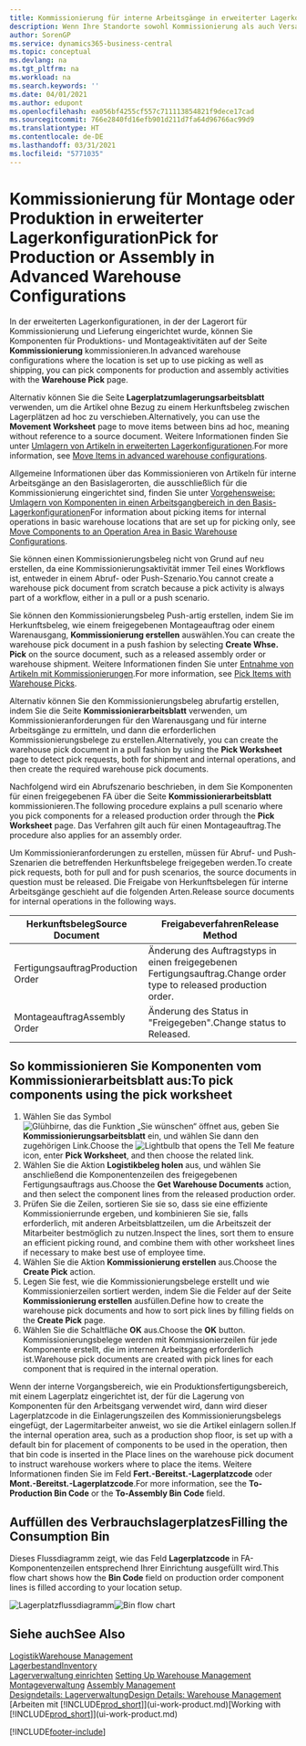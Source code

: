 ```yaml
---
title: Kommissionierung für interne Arbeitsgänge in erweiterter Lagerkonfigurationen
description: Wenn Ihre Standorte sowohl Kommissionierung als auch Versand verwenden, wählen Sie Komponenten für Produktions- und Montageaktivitäten auf der Seite Lagerauswahl aus.
author: SorenGP
ms.service: dynamics365-business-central
ms.topic: conceptual
ms.devlang: na
ms.tgt_pltfrm: na
ms.workload: na
ms.search.keywords: ''
ms.date: 04/01/2021
ms.author: edupont
ms.openlocfilehash: ea056bf4255cf557c711113854821f9dece17cad
ms.sourcegitcommit: 766e2840fd16efb901d211d7fa64d96766ac99d9
ms.translationtype: HT
ms.contentlocale: de-DE
ms.lasthandoff: 03/31/2021
ms.locfileid: "5771035"
---
```

# <a name="pick-for-production-or-assembly-in-advanced-warehouse-configurations"></a><span data-ttu-id="3fb51-103">Kommissionierung für Montage oder Produktion in erweiterter Lagerkonfiguration</span><span class="sxs-lookup"><span data-stu-id="3fb51-103">Pick for Production or Assembly in Advanced Warehouse Configurations</span></span>
<span data-ttu-id="3fb51-104">In der erweiterten Lagerkonfigurationen, in der der Lagerort für Kommissionierung und Lieferung eingerichtet wurde, können Sie Komponenten für Produktions- und Montageaktivitäten auf der Seite **Kommissionierung** kommissionieren.</span><span class="sxs-lookup"><span data-stu-id="3fb51-104">In advanced warehouse configurations where the location is set up to use picking as well as shipping, you can pick components for production and assembly activities with the **Warehouse Pick** page.</span></span>  

<span data-ttu-id="3fb51-105">Alternativ können Sie die Seite **Lagerplatzumlagerungsarbeitsblatt** verwenden, um die Artikel ohne Bezug zu einem Herkunftsbeleg zwischen Lagerplätzen ad hoc zu verschieben.</span><span class="sxs-lookup"><span data-stu-id="3fb51-105">Alternatively, you can use the **Movement Worksheet** page to move items between bins ad hoc, meaning without reference to a source document.</span></span> <span data-ttu-id="3fb51-106">Weitere Informationen finden Sie unter [Umlagern von Artikeln in erweiterten Lagerkonfigurationen](warehouse-how-to-move-items-in-advanced-warehousing.md).</span><span class="sxs-lookup"><span data-stu-id="3fb51-106">For more information, see [Move Items in advanced warehouse configurations](warehouse-how-to-move-items-in-advanced-warehousing.md).</span></span>  

<span data-ttu-id="3fb51-107">Allgemeine Informationen über das Kommissionieren von Artikeln für interne Arbeitsgänge an den Basislagerorten, die ausschließlich für die Kommissionierung eingerichtet sind, finden Sie unter [Vorgehensweise: Umlagern von Komponenten in einen Arbeitsgangbereich in den Basis-Lagerkonfigurationen](warehouse-how-to-move-components-to-an-operation-area-in-basic-warehousing.md)</span><span class="sxs-lookup"><span data-stu-id="3fb51-107">For information about picking items for internal operations in basic warehouse locations that are set up for picking only, see [Move Components to an Operation Area in Basic Warehouse Configurations](warehouse-how-to-move-components-to-an-operation-area-in-basic-warehousing.md).</span></span>  

<span data-ttu-id="3fb51-108">Sie können einen Kommissionierungsbeleg nicht von Grund auf neu erstellen, da eine Kommissionierungsaktivität immer Teil eines Workflows ist, entweder in einem Abruf- oder Push-Szenario.</span><span class="sxs-lookup"><span data-stu-id="3fb51-108">You cannot create a warehouse pick document from scratch because a pick activity is always part of a workflow, either in a pull or a push scenario.</span></span>  

<span data-ttu-id="3fb51-109">Sie können den Kommissionierungsbeleg Push-artig erstellen, indem Sie im Herkunftsbeleg, wie einem freigegebenen Montageauftrag oder einem Warenausgang, **Kommissionierung erstellen** auswählen.</span><span class="sxs-lookup"><span data-stu-id="3fb51-109">You can create the warehouse pick document in a push fashion by selecting **Create Whse. Pick** on the source document, such as a released assembly order or warehouse shipment.</span></span> <span data-ttu-id="3fb51-110">Weitere Informationen finden Sie unter [Entnahme von Artikeln mit Kommissionierungen](warehouse-how-to-pick-items-for-warehouse-shipment.md).</span><span class="sxs-lookup"><span data-stu-id="3fb51-110">For more information, see [Pick Items with Warehouse Picks](warehouse-how-to-pick-items-for-warehouse-shipment.md).</span></span>  

<span data-ttu-id="3fb51-111">Alternativ können Sie den Kommissionierungsbeleg abrufartig erstellen, indem Sie die Seite **Kommissionierarbeitsblatt** verwenden, um Kommissionieranforderungen für den Warenausgang und für interne Arbeitsgänge zu ermitteln, und dann die erforderlichen Kommissionierungsbelege zu erstellen.</span><span class="sxs-lookup"><span data-stu-id="3fb51-111">Alternatively, you can create the warehouse pick document in a pull fashion by using the **Pick Worksheet** page to detect pick requests, both for shipment and internal operations, and then create the required warehouse pick documents.</span></span>  

<span data-ttu-id="3fb51-112">Nachfolgend wird ein Abrufszenario beschrieben, in dem Sie Komponenten für einen freigegebenen FA über die Seite **Kommissionierarbeitsblatt** kommissionieren.</span><span class="sxs-lookup"><span data-stu-id="3fb51-112">The following procedure explains a pull scenario where you pick components for a released production order through the **Pick Worksheet** page.</span></span> <span data-ttu-id="3fb51-113">Das Verfahren gilt auch für einen Montageauftrag.</span><span class="sxs-lookup"><span data-stu-id="3fb51-113">The procedure also applies for an assembly order.</span></span>  

<span data-ttu-id="3fb51-114">Um Kommissionieranforderungen zu erstellen, müssen für Abruf- und Push-Szenarien die betreffenden Herkunftsbelege freigegeben werden.</span><span class="sxs-lookup"><span data-stu-id="3fb51-114">To create pick requests, both for pull and for push scenarios, the source documents in question must be released.</span></span> <span data-ttu-id="3fb51-115">Die Freigabe von Herkunftsbelegen für interne Arbeitsgänge geschieht auf die folgenden Arten.</span><span class="sxs-lookup"><span data-stu-id="3fb51-115">Release source documents for internal operations in the following ways.</span></span>  

|<span data-ttu-id="3fb51-116">Herkunftsbeleg</span><span class="sxs-lookup"><span data-stu-id="3fb51-116">Source Document</span></span>|<span data-ttu-id="3fb51-117">Freigabeverfahren</span><span class="sxs-lookup"><span data-stu-id="3fb51-117">Release Method</span></span>|  
|---------------------|--------------------|  
|<span data-ttu-id="3fb51-118">Fertigungsauftrag</span><span class="sxs-lookup"><span data-stu-id="3fb51-118">Production Order</span></span>|<span data-ttu-id="3fb51-119">Änderung des Auftragstyps in einen freigegebenen Fertigungsauftrag.</span><span class="sxs-lookup"><span data-stu-id="3fb51-119">Change order type to released production order.</span></span>|  
|<span data-ttu-id="3fb51-120">Montageauftrag</span><span class="sxs-lookup"><span data-stu-id="3fb51-120">Assembly Order</span></span>|<span data-ttu-id="3fb51-121">Änderung des Status in "Freigegeben".</span><span class="sxs-lookup"><span data-stu-id="3fb51-121">Change status to Released.</span></span>|  

## <a name="to-pick-components-using-the-pick-worksheet"></a><span data-ttu-id="3fb51-122">So kommissionieren Sie Komponenten vom Kommissionierarbeitsblatt aus:</span><span class="sxs-lookup"><span data-stu-id="3fb51-122">To pick components using the pick worksheet</span></span>  
1.  <span data-ttu-id="3fb51-123">Wählen Sie das Symbol ![Glühbirne, das die Funktion „Sie wünschen“ öffnet](media/ui-search/search_small.png "Was möchten Sie tun?") aus, geben Sie **Kommissionierungsarbeitsblatt** ein, und wählen Sie dann den zugehörigen Link.</span><span class="sxs-lookup"><span data-stu-id="3fb51-123">Choose the ![Lightbulb that opens the Tell Me feature](media/ui-search/search_small.png "Tell me what you want to do") icon, enter **Pick Worksheet**, and then choose the related link.</span></span>  
2.  <span data-ttu-id="3fb51-124">Wählen Sie die Aktion **Logistikbeleg holen** aus, und wählen Sie anschließend die Komponentenzeilen des freigegebenen Fertigungsauftrags aus.</span><span class="sxs-lookup"><span data-stu-id="3fb51-124">Choose the **Get Warehouse Documents** action, and then select the component lines from the released production order.</span></span>  
3.  <span data-ttu-id="3fb51-125">Prüfen Sie die Zeilen, sortieren Sie sie so, dass sie eine effiziente Kommissionierrunde ergeben, und kombinieren Sie sie, falls erforderlich, mit anderen Arbeitsblattzeilen, um die Arbeitszeit der Mitarbeiter bestmöglich zu nutzen.</span><span class="sxs-lookup"><span data-stu-id="3fb51-125">Inspect the lines, sort them to ensure an efficient picking round, and combine them with other worksheet lines if necessary to make best use of employee time.</span></span>  
4.  <span data-ttu-id="3fb51-126">Wählen Sie die Aktion **Kommissionierung erstellen** aus.</span><span class="sxs-lookup"><span data-stu-id="3fb51-126">Choose the **Create Pick** action.</span></span>  
5.  <span data-ttu-id="3fb51-127">Legen Sie fest, wie die Kommissionierungsbelege erstellt und wie Kommissionierzeilen sortiert werden, indem Sie die Felder auf der Seite **Kommissionierung erstellen** ausfüllen.</span><span class="sxs-lookup"><span data-stu-id="3fb51-127">Define how to create the warehouse pick documents and how to sort pick lines by filling fields on the **Create Pick** page.</span></span>  
6.  <span data-ttu-id="3fb51-128">Wählen Sie die Schaltfläche **OK** aus.</span><span class="sxs-lookup"><span data-stu-id="3fb51-128">Choose the **OK** button.</span></span> <span data-ttu-id="3fb51-129">Kommissionierungsbelege werden mit Kommissionierzeilen für jede Komponente erstellt, die im internen Arbeitsgang erforderlich ist.</span><span class="sxs-lookup"><span data-stu-id="3fb51-129">Warehouse pick documents are created with pick lines for each component that is required in the internal operation.</span></span>  

<span data-ttu-id="3fb51-130">Wenn der interne Vorgangsbereich, wie ein Produktionsfertigungsbereich, mit einem Lagerplatz eingerichtet ist, der für die Lagerung von Komponenten für den Arbeitsgang verwendet wird, dann wird dieser Lagerplatzcode in die Einlagerungszeilen des Kommissionierungsbelegs eingefügt, der Lagermitarbeiter anweist, wo sie die Artikel einlagern sollen.</span><span class="sxs-lookup"><span data-stu-id="3fb51-130">If the internal operation area, such as a production shop floor, is set up with a default bin for placement of components to be used in the operation, then that bin code is inserted in the Place lines on the warehouse pick document to instruct warehouse workers where to place the items.</span></span> <span data-ttu-id="3fb51-131">Weitere Informationen finden Sie im Feld **Fert.-Bereitst.-Lagerplatzcode** oder **Mont.-Bereitst.-Lagerplatzcode**.</span><span class="sxs-lookup"><span data-stu-id="3fb51-131">For more information, see the **To-Production Bin Code** or the **To-Assembly Bin Code** field.</span></span>

## <a name="filling-the-consumption-bin"></a><span data-ttu-id="3fb51-132">Auffüllen des Verbrauchslagerplatzes</span><span class="sxs-lookup"><span data-stu-id="3fb51-132">Filling the Consumption Bin</span></span>
<span data-ttu-id="3fb51-133">Dieses Flussdiagramm zeigt, wie das Feld **Lagerplatzcode** in FA-Komponentenzeilen entsprechend Ihrer Einrichtung ausgefüllt wird.</span><span class="sxs-lookup"><span data-stu-id="3fb51-133">This flow chart shows how the **Bin Code** field on production order component lines is filled according to your location setup.</span></span>

<span data-ttu-id="3fb51-134">![Lagerplatzflussdiagramm](media/binflow.png "BinFlow")</span><span class="sxs-lookup"><span data-stu-id="3fb51-134">![Bin flow chart](media/binflow.png "BinFlow")</span></span>  

## <a name="see-also"></a><span data-ttu-id="3fb51-135">Siehe auch</span><span class="sxs-lookup"><span data-stu-id="3fb51-135">See Also</span></span>
[<span data-ttu-id="3fb51-136">Logistik</span><span class="sxs-lookup"><span data-stu-id="3fb51-136">Warehouse Management</span></span>](warehouse-manage-warehouse.md)  
[<span data-ttu-id="3fb51-137">Lagerbestand</span><span class="sxs-lookup"><span data-stu-id="3fb51-137">Inventory</span></span>](inventory-manage-inventory.md)  
<span data-ttu-id="3fb51-138">[Lagerverwaltung einrichten](warehouse-setup-warehouse.md)   </span><span class="sxs-lookup"><span data-stu-id="3fb51-138">[Setting Up Warehouse Management](warehouse-setup-warehouse.md)   </span></span>  
<span data-ttu-id="3fb51-139">[Montageverwaltung](assembly-assemble-items.md)  </span><span class="sxs-lookup"><span data-stu-id="3fb51-139">[Assembly Management](assembly-assemble-items.md)  </span></span>  
[<span data-ttu-id="3fb51-140">Designdetails: Lagerverwaltung</span><span class="sxs-lookup"><span data-stu-id="3fb51-140">Design Details: Warehouse Management</span></span>](design-details-warehouse-management.md)  
<span data-ttu-id="3fb51-141">[Arbeiten mit [!INCLUDE[prod_short](includes/prod_short.md)]](ui-work-product.md)</span><span class="sxs-lookup"><span data-stu-id="3fb51-141">[Working with [!INCLUDE[prod_short](includes/prod_short.md)]](ui-work-product.md)</span></span>


[!INCLUDE[footer-include](includes/footer-banner.md)]